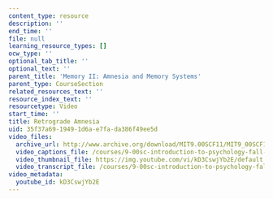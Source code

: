 ```yaml
---
content_type: resource
description: ''
end_time: ''
file: null
learning_resource_types: []
ocw_type: ''
optional_tab_title: ''
optional_text: ''
parent_title: 'Memory II: Amnesia and Memory Systems'
parent_type: CourseSection
related_resources_text: ''
resource_index_text: ''
resourcetype: Video
start_time: ''
title: Retrograde Amnesia
uid: 35f37a69-1949-1d6a-e7fa-da386f49ee5d
video_files:
  archive_url: http://www.archive.org/download/MIT9.00SCF11/MIT9_00SCF11_lec11_300k.mp4
  video_captions_file: /courses/9-00sc-introduction-to-psychology-fall-2011/8c2074a935b25affbf18b3a1aeb1caf6_kD3CswjYb2E.vtt
  video_thumbnail_file: https://img.youtube.com/vi/kD3CswjYb2E/default.jpg
  video_transcript_file: /courses/9-00sc-introduction-to-psychology-fall-2011/3e135ba9cd26f828581f3b5d74ce8097_kD3CswjYb2E.pdf
video_metadata:
  youtube_id: kD3CswjYb2E
---
```

